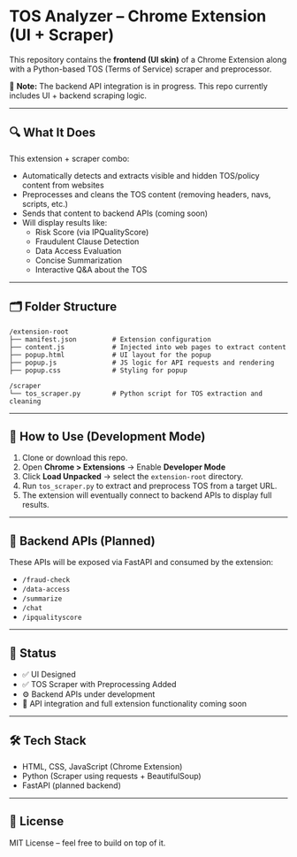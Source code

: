 # TOS Analyzer – Chrome Extension (UI + Scraper)

This repository contains the **frontend (UI skin)** of a Chrome Extension along with a Python-based TOS (Terms of Service) scraper and preprocessor.

🚧 **Note:** The backend API integration is in progress. This repo currently includes UI + backend scraping logic.

---

## 🔍 What It Does

This extension + scraper combo:
- Automatically detects and extracts visible and hidden TOS/policy content from websites
- Preprocesses and cleans the TOS content (removing headers, navs, scripts, etc.)
- Sends that content to backend APIs (coming soon)
- Will display results like:
  - Risk Score (via IPQualityScore)
  - Fraudulent Clause Detection
  - Data Access Evaluation
  - Concise Summarization
  - Interactive Q&A about the TOS

---

## 🗂️ Folder Structure

```
/extension-root
├── manifest.json         # Extension configuration
├── content.js            # Injected into web pages to extract content
├── popup.html            # UI layout for the popup
├── popup.js              # JS logic for API requests and rendering
├── popup.css             # Styling for popup

/scraper
└── tos_scraper.py        # Python script for TOS extraction and cleaning
```

---

## 🧪 How to Use (Development Mode)

1. Clone or download this repo.
2. Open **Chrome > Extensions** → Enable **Developer Mode**
3. Click **Load Unpacked** → select the `extension-root` directory.
4. Run `tos_scraper.py` to extract and preprocess TOS from a target URL.
5. The extension will eventually connect to backend APIs to display full results.

---

## 🔌 Backend APIs (Planned)

These APIs will be exposed via FastAPI and consumed by the extension:
- `/fraud-check`
- `/data-access`
- `/summarize`
- `/chat`
- `/ipqualityscore`

---

## 📌 Status

- ✅ UI Designed
- ✅ TOS Scraper with Preprocessing Added
- ⚙️ Backend APIs under development
- 🚀 API integration and full extension functionality coming soon

---

## 🛠️ Tech Stack

- HTML, CSS, JavaScript (Chrome Extension)
- Python (Scraper using requests + BeautifulSoup)
- FastAPI (planned backend)

---

## 📄 License

MIT License – feel free to build on top of it.
